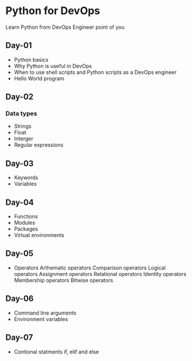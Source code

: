 # Python for DevOps
Learn Python from DevOps Engineer point of you

## Day-01
- Python basics
- Why Python is useful in DevOps
- When to use shell scripts and Python scripts as a DevOps engineer
- Hello World program

## Day-02
### Data types
- Strings
- Float
- Interger
- Regular expressions

## Day-03
- Keywords
- Variables

## Day-04
- Functions
- Modules
- Packages
- Virtual environments

## Day-05
- Operators
   Arthematic operators
   Comparison operators
   Logical operators
   Assignment operators
   Relational operators
   Identity operators
   Membership operators
   Bitwise operators

## Day-06
- Command line arguments
- Environment variables

## Day-07
- Contional statments
  if, elif and else






 